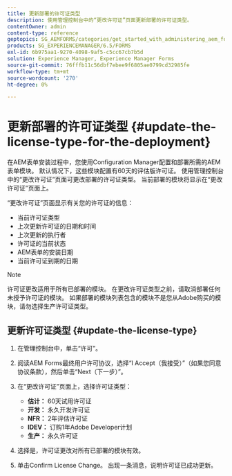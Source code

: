 ```yaml
---
title: 更新部署的许可证类型
description: 使用管理控制台中的“更改许可证”页面更新部署的许可证类型。
contentOwner: admin
content-type: reference
geptopics: SG_AEMFORMS/categories/get_started_with_administering_aem_forms_on_jee
products: SG_EXPERIENCEMANAGER/6.5/FORMS
exl-id: 6b975aa1-9270-4098-9af5-c5cc67cb7b5d
solution: Experience Manager, Experience Manager Forms
source-git-commit: 76fffb11c56dbf7ebee9f6805ae0799cd32985fe
workflow-type: tm+mt
source-wordcount: '270'
ht-degree: 0%

---
```


# 更新部署的许可证类型 {#update-the-license-type-for-the-deployment}

在AEM表单安装过程中，您使用Configuration Manager配置和部署所需的AEM表单模块。 默认情况下，这些模块配置有60天的评估版许可证。 使用管理控制台中的“更改许可证”页面可更改部署的许可证类型。 当前部署的模块将显示在“更改许可证”页面上。

“更改许可证”页面显示有关您的许可证的信息：

* 当前许可证类型
* 上次更新许可证的日期和时间
* 上次更新的执行者
* 许可证的当前状态
* AEM表单的安装日期
* 当前许可证到期的日期

>[!NOTE]
>
>许可证更改适用于所有已部署的模块。 在更改许可证类型之前，请取消部署任何未授予许可证的模块。 如果部署的模块列表包含的模块不是您从Adobe购买的模块，请勿选择生产许可证类型。

## 更新许可证类型 {#update-the-license-type}

1. 在管理控制台中，单击“许可”。
1. 阅读AEM Forms最终用户许可协议，选择“I Accept（我接受）”（如果您同意协议条款），然后单击“Next（下一步）”。
1. 在“更改许可证”页面上，选择许可证类型：

   * **估计：** 60天试用许可证
   * **开发：** 永久开发许可证
   * **NFR：** 2年评估许可证
   * **IDEV：** 订购1年Adobe Developer计划
   * **生产：** 永久许可证

1. 选择是，许可证更改对所有已部署的模块有效。
1. 单击Confirm License Change。 出现一条消息，说明许可证已成功更新。
